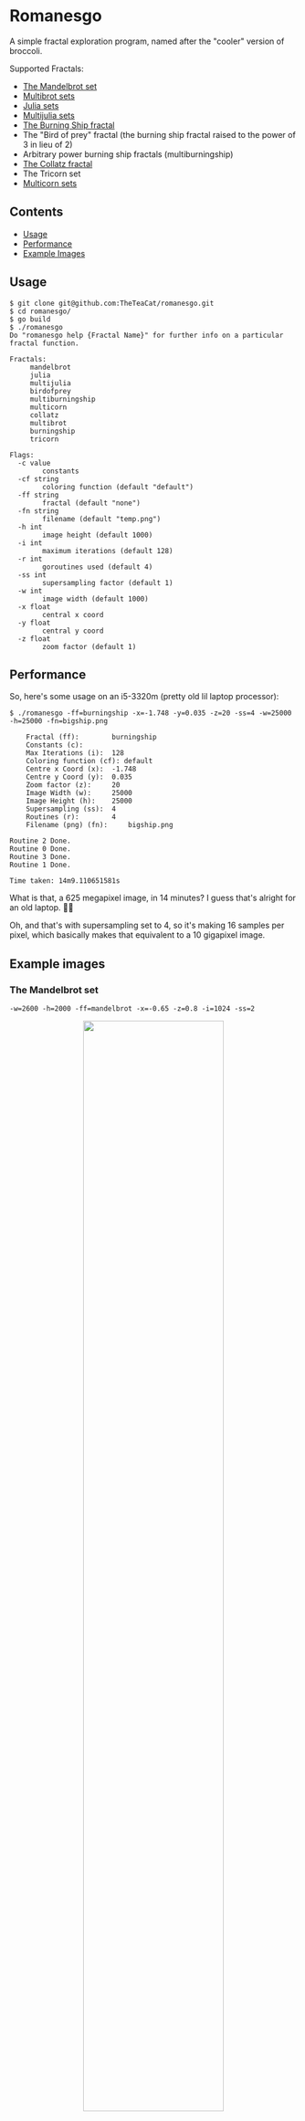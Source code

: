 # Romanesgo

A simple fractal exploration program, named after the "cooler" version of broccoli.

Supported Fractals:

 - [The Mandelbrot set](#the-mandelbrot-set)
 - [Multibrot sets](#a-multibrot-set)
 - [Julia sets](#a-julia-set)
 - [Multijulia sets](#a-multijulia-set)
 - [The Burning Ship fractal](#the-burning-ship-fractal)
 - The "Bird of prey" fractal (the burning ship fractal raised to the power of 3 in lieu of 2)
 - Arbitrary power burning ship fractals (multiburningship)
 - [The Collatz fractal](#the-collatz-fractal)
 - The Tricorn set
 - [Multicorn sets](#a-multicorn-animation)

## Contents

 - [Usage](#usage)
 - [Performance](#performance)
 - [Example Images](#example-images)

## Usage

``` 
$ git clone git@github.com:TheTeaCat/romanesgo.git
$ cd romanesgo/
$ go build
$ ./romanesgo 
Do "romanesgo help {Fractal Name}" for further info on a particular fractal function.

Fractals:
	 mandelbrot
	 julia
	 multijulia
	 birdofprey
	 multiburningship
	 multicorn
	 collatz
	 multibrot
	 burningship
	 tricorn

Flags:
  -c value
    	constants
  -cf string
    	coloring function (default "default")
  -ff string
    	fractal (default "none")
  -fn string
    	filename (default "temp.png")
  -h int
    	image height (default 1000)
  -i int
    	maximum iterations (default 128)
  -r int
    	goroutines used (default 4)
  -ss int
    	supersampling factor (default 1)
  -w int
    	image width (default 1000)
  -x float
    	central x coord
  -y float
    	central y coord
  -z float
    	zoom factor (default 1)
```



## Performance

So, here's some usage on an i5-3320m (pretty old lil laptop processor):

```
$ ./romanesgo -ff=burningship -x=-1.748 -y=0.035 -z=20 -ss=4 -w=25000 -h=25000 -fn=bigship.png

	Fractal (ff):		 burningship 
	Constants (c):		  
	Max Iterations (i):	 128 
	Coloring function (cf): default 
	Centre x Coord (x):	 -1.748 
	Centre y Coord (y):	 0.035 
	Zoom factor (z):	 20 
	Image Width (w):	 25000 
	Image Height (h):	 25000 
	Supersampling (ss):	 4 
	Routines (r):		 4 
	Filename (png) (fn):	 bigship.png 

Routine 2 Done.
Routine 0 Done.
Routine 3 Done.
Routine 1 Done.

Time taken: 14m9.110651581s
```

What is that, a 625 megapixel image, in 14 minutes? I guess that's alright for an old laptop. :man_shrugging:

Oh, and that's with supersampling set to 4, so it's making 16 samples per pixel, which basically makes that equivalent to a 10 gigapixel image.



## Example images

### The Mandelbrot set
```
-w=2600 -h=2000 -ff=mandelbrot -x=-0.65 -z=0.8 -i=1024 -ss=2
```
<p align="center">
	<img src="./samples/mandelbrot.png" width="70%">
<p>

### A Julia set
```
-w=2600 -h=2000 -ff=julia -c=-0.2 -c=0.65 -z=0.9 -i=512 -ss=2
```
<p align="center">
	<img src="./samples/julia.png" width="70%">
</p>

### The Burning Ship fractal
```
-w=2000 -h=2600 -ff=burningship -x=-1.749 -y=0.037 -z=20 -i=256 -ss=2
```
<p align="center">
	<img src="./samples/burningship.png" width="70%">
</p>

### The Collatz fractal
```
-ff=collatz -cf=wackyGrayscale -z=0.5 -w=2600 -h=2000 -ss=4 -i=8
```
<p align="center">
	<img src="./samples/collatz.png" width="70%">
</p>

### A multicorn animation
See [samples/multicorn/multicorn-animation.sh](/samples/multicorn/multicorn-animation.sh)
```
for i in $(seq 1 0.04 5)
do
    ./romanesgo -ff=multicorn -i=256 -z=0.5 -ss=4 -w=400 -h=400 -c=$i -fn="samples/multicorn/frames/${i}.png"
done
```
<p align="center">
	<img src="./samples/multicorn/multicorn.gif" width="400px">
</p>

### A multibrot set
```
-ff=multibrot -c=4 -w=2600 -h=2000 -z=0.7 -x=-0.2 -ss=2
```
<p align="center">
	<img src="./samples/multibrot.png" width="70%">
</p>

### A multijulia set
```
-ff=multijulia -c=0.2 -c=0.9 -c=3 -z=0.8 -y=-0.15 -i=256 -ss=2
```
<p align="center">
	<img src="./samples/multijulia.png" width="70%">
</p>

### A smoothed RGB colouring function
```
-w=2000 -h=2600 -ff=julia -c=0.1 -c=0.7 -z=0.75 -ss=2 -cf=smoothcolor
```
<p align="center">
	<img src="./samples/julia4.png" width="70%">
</p>

### A stepped RGB colouring function
```
-w=2000 -h=2600 -ff=julia -c=-0.22 -c=0.65 -z=8 -i=800 -ss=4 -cf=wackyRainbow
```
<p align="center">
	<img src="./samples/wacky-rainbow.png" width="70%">
</p>

### A stepped grayscale colouring function
```
-w=2600 -h=2000 -ff=julia -c=-0.2 -c=0.65 -z=5 -i=512 -ss=2 -cf=wackygrayscale
```
<p align="center">
	<img src="./samples/julia2.png" width="70%">
</p>

### A smooth grayscale colouring function
```
-w=2600 -h=2000 -ff=mandelbrot -x=-0.82 -y=-0.1905 -z=50 -i=512 -ss=2 -cf=smoothgrayscale
```
<p align="center">
	<img src="./samples/mandelbrot2.png" width="70%">
</p>

### Another smooth grayscale colouring function
```
-w=2600 -h=2000 -ff=julia -c=-1 -c=-0.25 -z=1.5 -i=512 -ss=2 -cf=zgrayscale
```
<p align="center">
	<img src="./samples/julia3.png" width="70%">
</p>

### The Burning Ship Lady
```
-ff=burningship -z=100 -y=1.015 -cf=wackygrayscale -ss=8 -w=2000 -h=2000
```
<p align="center">
	<img src="./samples/burningshiplady.png" width="70%">
</p>
